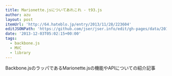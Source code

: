 ```yaml
---
title: Marionette.jsについてあれこれ - t93.js
author: azu
layout: post
itemUrl: 'http://64.hateblo.jp/entry/2013/11/28/223604'
editJSONPath: 'https://github.com/jser/jser.info/edit/gh-pages/data/2013/12/index.json'
date: '2013-12-03T05:02:15+00:00'
tags:
  - backbone.js
  - MVC
  - library
---
```

Backbone.jsのラッパであるMarionette.jsの機能やAPIについての紹介記事
